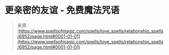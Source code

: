 <!--yml

分类: 未分类

日期: 2024-06-12 18:41:50

-->

# 更亲密的友谊 - 免费魔法咒语

> 来源：[https://www.spellsofmagic.com/spells/love_spells/relationship_spells/6952/page.html#0001-01-01](https://www.spellsofmagic.com/spells/love_spells/relationship_spells/6952/page.html#0001-01-01)
